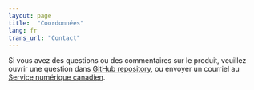 ```yaml
---
layout: page
title:  "Coordonnées"
lang: fr
trans_url: "Contact"
---
```


Si vous avez des questions ou des commentaires sur le produit, veuillez ouvrir une question dans [GitHub repository](https://github.com/cds-snc/find-benefits-and-services), ou envoyer un courriel au [Service numérique canadien](mailto:cds-snc@tbs-sct.gc.ca).  
